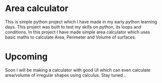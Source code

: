 # Area calculator

This is simple python project which I have made in my early python learning days.
This project was built to test my  skills on python, its loops and conditions.
In this project I have made simple area calculator which uses  basic maths to calculate 
  Area, Perimeter and Volume of surfaces.

# Upcoming
Soon I will be making a calculator with good UI which can even calculate area/volume of irregular shapes using calculus.
Stay tuned...
